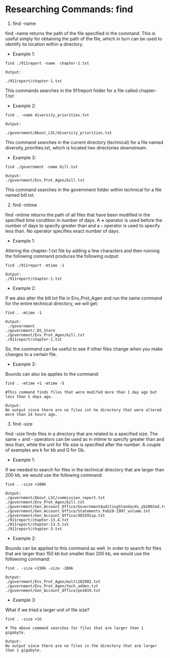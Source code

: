 # Researching Commands: find

1. find -name

find -name returns the path of the file specified in the command. This is useful simply for obtaining the path of the file, which in turn can be used to identify its location within a directory. 

- Example 1:

```
find ./911report -name  chapter-1.txt

Output:

./911report/chapter-1.txt
```

This commands searches in the 911report folder for a file called chapter-1.txt

- Example 2:

```
find . -name diversity_priorities.txt

Output:

./government/About_LSC/diversity_priorities.txt
```

This command searches in the current directory (technical) for a file named diversity_priorities.txt, which is located two directories downstream. 

- Example 3:

```
find ./government -name bill.txt

Output:
./government/Env_Prot_Agen/bill.txt
```

This command searches in the government folder within technical for a file named bill.txt.

2. find -mtime 

find -mtime returns the path of all files that have been modified in the specified time condition in number of days. A **+** operator is used before the number of days to specify greater than and a **-** operator is used to specify less than. No operator specifies exact number of days. 

- Example 1:

Altering the chapter-1.txt file by adding a few characters and then running the following command produces the following output:

```
find ./911report -mtime -1

Output:
./911report/chapter-1.txt
```

- Example 2:

If we also alter the bill.txt file in Env_Prot_Agen and run the same command for the entire technical directory, we will get:

```
find . -mtime -1

Output:
 ./government
./government/.DS_Store
./government/Env_Prot_Agen/bill.txt
./911report/chapter-1.txt
```

So, the command can be useful to see if other files change when you make changes to a certain file. 

- Example 3:

Bounds can also be applies to the command:

```
find . -mtime +1 -mtime -5

#This command finds files that were modifed more than 1 day ago but less than 5 days ago. 

Output:
No output since there are no files int he directory that were altered more than 24 hours ago. 
```

3. find -size

find -size finds files in a directory that are related to a specified size. The same + and - operators can be used as in mtime to specify greater than and less than, while the unit for file size is specified after the number. A couple of examples are k for kb and G for Gb. 

- Example 1: 

If we needed to search for files in the technical directory that are larger than 200 kb, we would use the following command:

```
find . -size +200k

Output:
./government/About_LSC/commission_report.txt
./government/Env_Prot_Agen/bill.txt
./government/Gen_Account_Office/GovernmentAuditingStandards_yb2002ed.txt
./government/Gen_Account_Office/Statements_Feb28-1997_volume.txt
./government/Gen_Account_Office/d01591sp.txt
./911report/chapter-13.4.txt
./911report/chapter-13.5.txt
./911report/chapter-3.txt
```

- Example 2:

Bounds can be applied to this command as well. In order to search for files that are larger than 150 kb but smaller than 200 kb, we would use the followoing command:

```
find . -size +150k -size -200k

Output:
./government/Env_Prot_Agen/multi102902.txt
./government/Env_Prot_Agen/tech_adden.txt
./government/Gen_Account_Office/pe1019.txt
```

- Example 3:

What if we tried a larger unit of file size? 

```
find . -size +1G 

# The above command searches for files that are larger than 1 gigabyte. 

Output:
No output since there are no files in the directory that are larger than 1 gigabyte. 
```